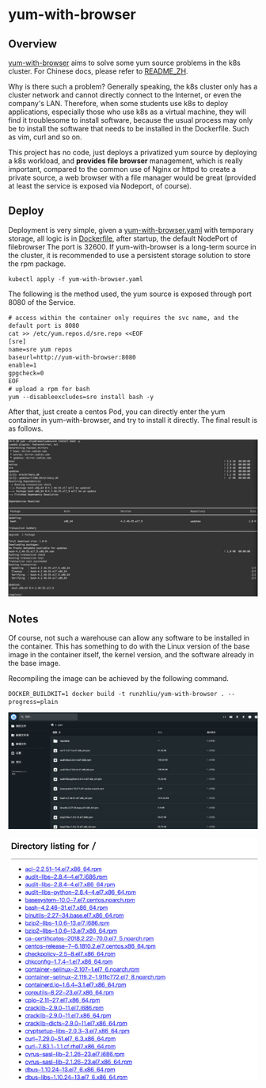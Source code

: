 # yum-with-browser

## Overview

[yum-with-browser](https://github.com/runzhliu/yum-with-browser) aims to solve some yum source problems in the k8s cluster. For Chinese docs, please refer to [README_ZH](./README_ZH.md).

Why is there such a problem? Generally speaking, the k8s cluster only has a cluster network and cannot directly connect to the Internet, or even the company's LAN. Therefore, when some students use k8s to deploy applications, especially those who use k8s as a virtual machine, they will find it troublesome to install software, because the usual process may only be to install the software that needs to be installed in the Dockerfile. Such as vim, curl and so on.

This project has no code, just deploys a privatized yum source by deploying a k8s workload, and **provides file browser** management, which is really important, compared to the common use of Nginx or httpd to create a private source, a web browser with a file manager would be great (provided at least the service is exposed via Nodeport, of course).

## Deploy

Deployment is very simple, given a [yum-with-browser.yaml](yum-with-browser.yaml) with temporary storage, all logic is in [Dockerfile](Dockerfile), after startup, the default NodePort of filebrowser The port is 32600. If yum-with-browser is a long-term source in the cluster, it is recommended to use a persistent storage solution to store the rpm package.

```shell
kubectl apply -f yum-with-browser.yaml
````

The following is the method used, the yum source is exposed through port 8080 of the Service.

```shell
# access within the container only requires the svc name, and the default port is 8080
cat >> /etc/yum.repos.d/sre.repo <<EOF
[sre]
name=sre yum repos
baseurl=http://yum-with-browser:8080
enable=1
gpgcheck=0
EOF
# upload a rpm for bash
yum --disableexcludes=sre install bash -y
```

After that, just create a centos Pod, you can directly enter the yum container in yum-with-browser, and try to install it directly. The final result is as follows.

![img_2.png](img_2.png)

## Notes

Of course, not such a warehouse can allow any software to be installed in the container. This has something to do with the Linux version of the base image in the container itself, the kernel version, and the software already in the base image.

Recompiling the image can be achieved by the following command.

```shell
DOCKER_BUILDKIT=1 docker build -t runzhliu/yum-with-browser . --progress=plain
```

![img.png](img.png)

![img_1.png](img_1.png)

